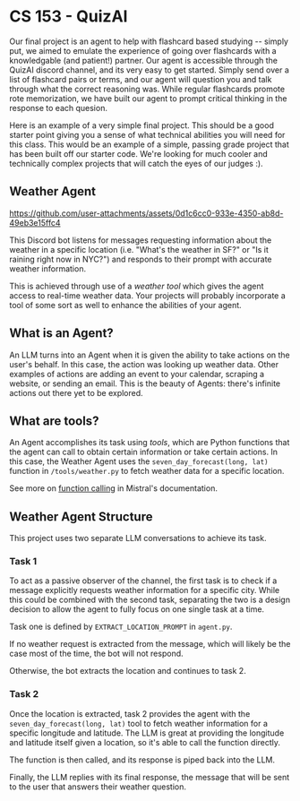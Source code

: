 # CS 153 - QuizAI
Our final project is an agent to help with flashcard based studying -- simply put, we aimed to emulate the experience of going over flashcards with a knowledgable (and patient!) partner. Our agent is accessible through the QuizAI discord channel, and its very easy to get started. Simply send over a list of flashcard pairs or terms, and our agent will question you and talk through what the correct reasoning was. While regular flashcards promote rote memorization, we have built our agent to prompt critical thinking in the response to each quesion. 

Here is an example of a very simple final project. This should be a good starter point giving you a sense of what technical abilities you will need for this class. This would be an example of a simple, passing grade project that has been built off our starter code. We're looking for much cooler and technically complex projects that will catch the eyes of our judges :).

## Weather Agent

https://github.com/user-attachments/assets/0d1c6cc0-933e-4350-ab8d-49eb3e15ffc4

This Discord bot listens for messages requesting information about the weather in a specific location (i.e. "What's the weather in SF?" or "Is it raining right now in NYC?") and responds to their prompt with accurate weather information.

This is achieved through use of a _weather tool_ which gives the agent access to real-time weather data. Your projects will probably incorporate a tool of some sort as well to enhance the abilities of your agent.

## What is an Agent?

An LLM turns into an Agent when it is given the ability to take actions on the user's behalf. In this case, the action was looking up weather data. Other examples of actions are adding an event to your calendar, scraping a website, or sending an email. This is the beauty of Agents: there's infinite actions out there yet to be explored.

## What are tools?

An Agent accomplishes its task using _tools_, which are Python functions that the agent can call to obtain certain information or take certain actions. In this case, the Weather Agent uses the `seven_day_forecast(long, lat)` function in `/tools/weather.py` to fetch weather data for a specific location.

See more on [function calling](https://docs.mistral.ai/capabilities/function_calling/) in Mistral's documentation.

## Weather Agent Structure

This project uses two separate LLM conversations to achieve its task.

### Task 1

To act as a passive observer of the channel, the first task is to check if a message explicitly requests weather information for a specific city. While this could be combined with the second task, separating the two is a design decision to allow the agent to fully focus on one single task at a time.

Task one is defined by `EXTRACT_LOCATION_PROMPT` in `agent.py`.

If no weather request is extracted from the message, which will likely be the case most of the time, the bot will not respond.

Otherwise, the bot extracts the location and continues to task 2.

### Task 2

Once the location is extracted, task 2 provides the agent with the `seven_day_forecast(long, lat)` tool to fetch weather information for a specific longitude and latitude. The LLM is great at providing the longitude and latitude itself given a location, so it's able to call the function directly.

The function is then called, and its response is piped back into the LLM.

Finally, the LLM replies with its final response, the message that will be sent to the user that answers their weather question.
